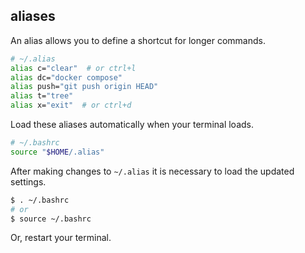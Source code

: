 ## aliases

An alias allows you to define a shortcut for longer commands.

```bash
# ~/.alias
alias c="clear"  # or ctrl+l
alias dc="docker compose"
alias push="git push origin HEAD"
alias t="tree"
alias x="exit"  # or ctrl+d
```

Load these aliases automatically when your terminal loads.

```bash
# ~/.bashrc
source "$HOME/.alias"
```

After making changes to `~/.alias` it is necessary to load the updated
settings.

```bash
$ . ~/.bashrc
# or
$ source ~/.bashrc
```

Or, restart your terminal.
